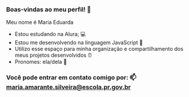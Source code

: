 ### Boas-vindas ao meu perfil! 👋

Meu nome é Maria Eduarda 

- Estou estudando na Alura; 💻
- Estou me desenvolvendo na linguagem JavaScript 📓
- Utilizo esse espaço para minha organização e compartilhamento dos meus projetos desenvolvidos ⏰
- Pronomes: ela/dela 👧

### Você pode entrar em contato comigo por: 📫 maria.amarante.silveira@escola.pr.gov.br
